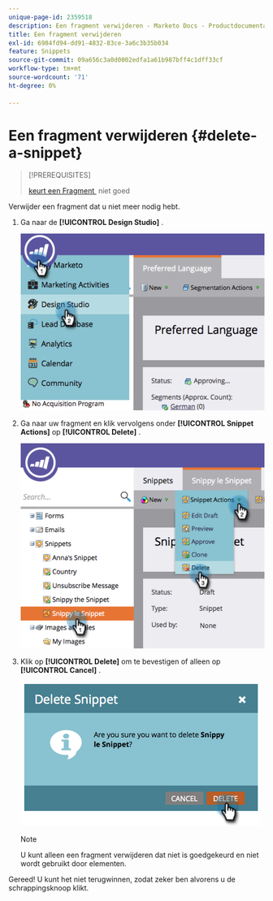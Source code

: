 ```yaml
---
unique-page-id: 2359518
description: Een fragment verwijderen - Marketo Docs - Productdocumentatie
title: Een fragment verwijderen
exl-id: 6984fd94-dd91-4832-83ce-3a6c3b35b034
feature: Snippets
source-git-commit: 09a656c3a0d0002edfa1a61b987bff4c1dff33cf
workflow-type: tm+mt
source-wordcount: '71'
ht-degree: 0%

---
```


# Een fragment verwijderen {#delete-a-snippet}

>[!PREREQUISITES]
>
>[&#x200B; keurt een Fragment &#x200B;](/help/marketo/product-docs/personalization/segmentation-and-snippets/snippets/unapprove-a-snippet.md) niet goed

Verwijder een fragment dat u niet meer nodig hebt.

1. Ga naar de **[!UICONTROL Design Studio]** .

   ![](assets/image2014-9-16-10-3a43-3a47.png)

1. Ga naar uw fragment en klik vervolgens onder **[!UICONTROL Snippet Actions]** op **[!UICONTROL Delete]** .

   ![](assets/image2014-9-16-10-3a43-3a57.png)

1. Klik op **[!UICONTROL Delete]** om te bevestigen of alleen op **[!UICONTROL Cancel]** .

   ![](assets/image2014-9-16-10-3a44-3a8.png)

   >[!NOTE]
   >
   >U kunt alleen een fragment verwijderen dat niet is goedgekeurd en niet wordt gebruikt door elementen.

Gereed! U kunt het niet terugwinnen, zodat zeker ben alvorens u de schrappingsknoop klikt.
